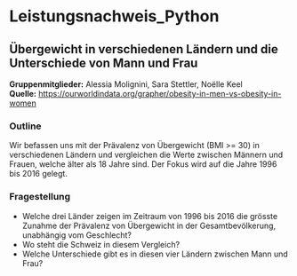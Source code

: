 # Leistungsnachweis_Python
## Übergewicht in verschiedenen Ländern und die Unterschiede von Mann und Frau

**Gruppenmitglieder:** Alessia Molignini, Sara Stettler, Noëlle Keel             
**Quelle:** https://ourworldindata.org/grapher/obesity-in-men-vs-obesity-in-women

### **Outline**
Wir befassen uns mit der Prävalenz von Übergewicht (BMI >= 30) in verschiedenen Ländern und vergleichen die Werte zwischen Männern und Frauen, welche älter als 18 Jahre sind. Der Fokus wird auf die Jahre 1996 bis 2016 gelegt.

### **Fragestellung**
- Welche drei Länder zeigen im Zeitraum von 1996 bis 2016 die grösste Zunahme der Prävalenz von Übergewicht in der Gesamtbevölkerung, unabhängig vom Geschlecht?
- Wo steht die Schweiz in diesem Vergleich?
- Welche Unterschiede gibt es in diesen vier Ländern zwischen Mann und Frau?



